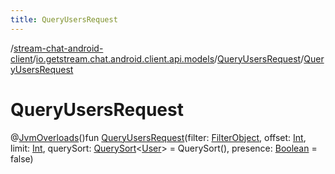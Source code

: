 ```yaml
---
title: QueryUsersRequest
---
```

/[stream-chat-android-client](../../index.md)/[io.getstream.chat.android.client.api.models](../index.md)/[QueryUsersRequest](index.md)/[QueryUsersRequest](QueryUsersRequest.md)  
  
  
  
# QueryUsersRequest  
@[JvmOverloads](https://kotlinlang.org/api/latest/jvm/stdlib/kotlin.jvm/-jvm-overloads/index.html)()fun [QueryUsersRequest](QueryUsersRequest.md)(filter: [FilterObject](../FilterObject/index.md), offset: [Int](https://kotlinlang.org/api/latest/jvm/stdlib/kotlin/-int/index.html), limit: [Int](https://kotlinlang.org/api/latest/jvm/stdlib/kotlin/-int/index.html), querySort: [QuerySort](../QuerySort/index.md)&lt;[User](../../io.getstream.chat.android.client.models/User/index.md)&gt; = QuerySort(), presence: [Boolean](https://kotlinlang.org/api/latest/jvm/stdlib/kotlin/-boolean/index.html) = false)
